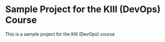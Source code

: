 # Sample Project for the KIII (DevOps) Course

This is a sample project for the KIII (DevOps) course
